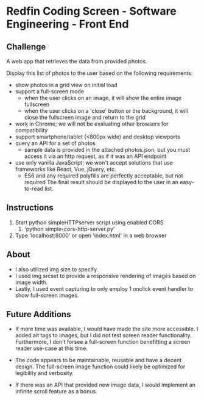 # Redfin Coding Screen - Software Engineering - Front End

## Challenge

A web app that retrieves the data from provided photos.

Display this list of photos to the user based on the following requirements:

- show photos in a grid view on initial load
- support a full-screen mode
    - when the user clicks on an image, it will show the entire image fullscreen
    - when the user clicks on a 'close' button or the background, it will close the fullscreen image and return to the grid
- work in Chrome; we will not be evaluating other browsers for compatibility
- support smartphone/tablet (<800px wide) and desktop viewports
- query an API for a set of photos
    - sample data is provided in the attached photos.json, but you must access it via an http request, as if it was an API endpoint
- use only vanilla JavaScript; we won't accept solutions that use frameworks like React, Vue, jQuery, etc.
    - ES6 and any required polyfills are perfectly acceptable, but not required
The final result should be displayed to the user in an easy-to-read list.


## Instructions

1. Start python simpleHTTPserver script using enabled CORS
    1. 'python simple-cors-http-server.py'
1. Type 'localhost:8000' or open 'index.html' in a web browser

## About

- I also utilized img size to specify.  
- I used img srcset to provide a responsive rendering of images based on image width.
- Lastly, I used event capturing to only employ 1 onclick event handler to show full-screen images.

## Future Additions

- If more time was available, I would have made the site more accessible. I added alt tags to images, but I did not test screen reader functionality. Furthermore, I don't forsee a full-screen function benefitting a screen reader use-case at this time.

- The code appears to be maintainable, reusable and have a decent design. The full-screen image function could likely be optimized for legibility and verbosity.

- If there was an API that provided new image data, I would implement an infinite scroll feature as a bonus.
